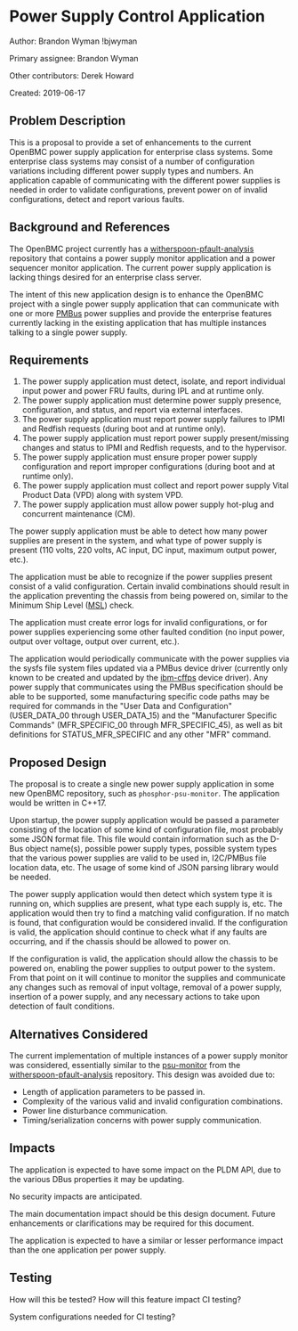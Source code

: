 
# Power Supply Control Application

Author:
  Brandon Wyman !bjwyman

Primary assignee:
  Brandon Wyman

Other contributors:
  Derek Howard

Created:
  2019-06-17

## Problem Description
This is a proposal to provide a set of enhancements to the current OpenBMC
power supply application for enterprise class systems. Some enterprise class
systems may consist of a number of configuration variations including different
power supply types and numbers. An application capable of communicating with the
different power supplies is needed in order to validate configurations, prevent
power on of invalid configurations, detect and report various faults.

## Background and References
The OpenBMC project currently has a [witherspoon-pfault-analysis][1] repository
that contains a power supply monitor application and a power sequencer monitor
application. The current power supply application is lacking things desired for
an enterprise class server.

The intent of this new application design is to enhance the OpenBMC project
with a single power supply application that can communicate with one or more
[PMBus][2] power supplies and provide the enterprise features currently lacking
in the existing application that has multiple instances talking to a single
power supply.

## Requirements
1. The power supply application must detect, isolate, and report individual
input power and power FRU faults, during IPL and at runtime only.
2. The power supply application must determine power supply presence,
configuration, and status, and report via external interfaces.
3. The power supply application must report power supply failures to IPMI and
Redfish requests (during boot and at runtime only).
4. The power supply application must report power supply present/missing changes
and status to IPMI and Redfish requests, and to the hypervisor.
5. The power supply application must ensure proper power supply configuration
and report improper configurations (during boot and at runtime only).
6. The power supply application must collect and report power supply Vital
Product Data (VPD) along with system VPD.
7. The power supply application must allow power supply hot-plug and concurrent
maintenance (CM).

The power supply application must be able to detect how many power supplies are
present in the system, and what type of power supply is present (110 volts,
220 volts, AC input, DC input, maximum output power, etc.).

The application must be able to recognize if the power supplies present
consist of a valid configuration. Certain invalid combinations should result in
the application preventing the chassis from being powered on, similar to the
Minimum Ship Level ([MSL][3]) check.

The application must create error logs for invalid configurations, or for power
supplies experiencing some other faulted condition (no input power, output over
voltage, output over current, etc.).

The application would periodically communicate with the power supplies via the
sysfs file system files updated via a PMBus device driver (currently only known
to be created and updated by the [ibm-cffps][4] device driver). Any power
supply that communicates using the PMBus specification should be able to be
supported, some manufacturing specific code paths may be required for commands
in the "User Data and Configuration" (USER_DATA_00 through USER_DATA_15) and
the "Manufacturer Specific Commands" (MFR_SPECIFIC_00 through MFR_SPECIFIC_45),
as well as bit definitions for STATUS_MFR_SPECIFIC and any other "MFR" command.

## Proposed Design
The proposal is to create a single new power supply application in some new
OpenBMC repository, such as `phosphor-psu-monitor`. The application would be
written in C++17.

Upon startup, the power supply application would be passed a parameter
consisting of the location of some kind of configuration file, most probably
some JSON format file. This file would contain information such as the D-Bus
object name(s), possible power supply types, possible system types that the
various power supplies are valid to be used in, I2C/PMBus file location data,
etc. The usage of some kind of JSON parsing library would be needed.

The power supply application would then detect which system type it is running
on, which supplies are present, what type each supply is, etc. The application
would then try to find a matching valid configuration. If no match is found,
that configuration would be considered invalid. If the configuration is valid,
the application should continue to check what if any faults are occurring, and
if the chassis should be allowed to power on.

If the configuration is valid, the application should allow the chassis to be
powered on, enabling the power supplies to output power to the system. From
that point on it will continue to monitor the supplies and communicate any
changes such as removal of input voltage, removal of a power supply, insertion
of a power supply, and any necessary actions to take upon detection of fault
conditions.

## Alternatives Considered
The current implementation of multiple instances of a power supply monitor was
considered, essentially similar to the [psu-monitor][5] from the
[witherspoon-pfault-analysis][1] repository. This design was avoided due to:
 - Length of application parameters to be passed in.
 - Complexity of the various valid and invalid configuration combinations.
 - Power line disturbance communication.
 - Timing/serialization concerns with power supply communication.

## Impacts
The application is expected to have some impact on the PLDM API, due to the
various DBus properties it may be updating.

No security impacts are anticipated.

The main documentation impact should be this design document. Future
enhancements or clarifications may be required for this document.

The application is expected to have a similar or lesser performance impact than
the one application per power supply.

## Testing
How will this be tested? How will this feature impact CI testing?

System configurations needed for CI testing?

[1]: https://github.com/openbmc/witherspoon-pfault-analysis
[2]: https://en.wikipedia.org/wiki/Power_Management_Bus
[3]: https://github.com/openbmc/phosphor-dbus-interfaces/blob/master/xyz/openbmc_project/Control/README.msl.md
[4]: https://github.com/openbmc/linux/blob/dev-5.1/drivers/hwmon/pmbus/ibm-cffps.c
[5]: https://github.com/openbmc/witherspoon-pfault-analysis/tree/master/power-supply
